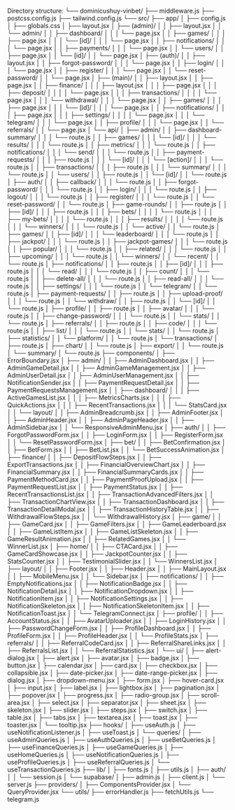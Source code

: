 Directory structure:
└── dominicushuy-vinbet/
    ├── middleware.js
    ├── postcss.config.js
    ├── tailwind.config.js
    └── src/
        ├── app/
        │   ├── config.js
        │   ├── globals.css
        │   ├── layout.jsx
        │   ├── (admin)/
        │   │   ├── layout.jsx
        │   │   └── admin/
        │   │       ├── dashboard/
        │   │       │   └── page.jsx
        │   │       ├── games/
        │   │       │   ├── page.jsx
        │   │       │   └── [id]/
        │   │       │       └── page.jsx
        │   │       ├── notifications/
        │   │       │   └── page.jsx
        │   │       ├── payments/
        │   │       │   └── page.jsx
        │   │       └── users/
        │   │           ├── page.jsx
        │   │           └── [id]/
        │   │               └── page.jsx
        │   ├── (auth)/
        │   │   ├── layout.jsx
        │   │   ├── forgot-password/
        │   │   │   └── page.jsx
        │   │   ├── login/
        │   │   │   └── page.jsx
        │   │   ├── register/
        │   │   │   └── page.jsx
        │   │   └── reset-password/
        │   │       └── page.jsx
        │   ├── (main)/
        │   │   ├── layout.jsx
        │   │   ├── page.jsx
        │   │   ├── finance/
        │   │   │   ├── layout.jsx
        │   │   │   ├── page.jsx
        │   │   │   ├── deposit/
        │   │   │   │   └── page.jsx
        │   │   │   ├── transactions/
        │   │   │   │   └── page.jsx
        │   │   │   └── withdrawal/
        │   │   │       └── page.jsx
        │   │   ├── games/
        │   │   │   ├── page.jsx
        │   │   │   └── [id]/
        │   │   │       └── page.jsx
        │   │   ├── notifications/
        │   │   │   ├── page.jsx
        │   │   │   ├── settings/
        │   │   │   │   └── page.jsx
        │   │   │   └── telegram/
        │   │   │       └── page.jsx
        │   │   ├── profile/
        │   │   │   └── page.jsx
        │   │   └── referrals/
        │   │       └── page.jsx
        │   └── api/
        │       ├── admin/
        │       │   ├── dashboard-summary/
        │       │   │   └── route.js
        │       │   ├── games/
        │       │   │   └── [id]/
        │       │   │       └── results/
        │       │   │           └── route.js
        │       │   ├── metrics/
        │       │   │   └── route.js
        │       │   ├── notifications/
        │       │   │   └── send/
        │       │   │       └── route.js
        │       │   ├── payment-requests/
        │       │   │   ├── route.js
        │       │   │   └── [id]/
        │       │   │       └── [action]/
        │       │   │           └── route.js
        │       │   ├── transactions/
        │       │   │   ├── route.js
        │       │   │   └── summary/
        │       │   │       └── route.js
        │       │   └── users/
        │       │       ├── route.js
        │       │       └── [id]/
        │       │           └── route.js
        │       ├── auth/
        │       │   ├── callback/
        │       │   │   └── route.js
        │       │   ├── forgot-password/
        │       │   │   └── route.js
        │       │   ├── login/
        │       │   │   └── route.js
        │       │   ├── logout/
        │       │   │   └── route.js
        │       │   ├── register/
        │       │   │   └── route.js
        │       │   └── reset-password/
        │       │       └── route.js
        │       ├── game-rounds/
        │       │   ├── route.js
        │       │   ├── [id]/
        │       │   │   ├── route.js
        │       │   │   ├── bets/
        │       │   │   │   └── route.js
        │       │   │   ├── my-bets/
        │       │   │   │   └── route.js
        │       │   │   ├── results/
        │       │   │   │   └── route.js
        │       │   │   └── winners/
        │       │   │       └── route.js
        │       │   └── active/
        │       │       └── route.js
        │       ├── games/
        │       │   ├── [id]/
        │       │   │   └── leaderboard/
        │       │   │       └── route.js
        │       │   ├── jackpot/
        │       │   │   └── route.js
        │       │   ├── jackpot-games/
        │       │   │   └── route.js
        │       │   ├── popular/
        │       │   │   └── route.js
        │       │   ├── related/
        │       │   │   └── route.js
        │       │   ├── upcoming/
        │       │   │   └── route.js
        │       │   └── winners/
        │       │       └── recent/
        │       │           └── route.js
        │       ├── notifications/
        │       │   ├── route.js
        │       │   ├── [id]/
        │       │   │   ├── route.js
        │       │   │   └── read/
        │       │   │       └── route.js
        │       │   ├── count/
        │       │   │   └── route.js
        │       │   ├── delete-all/
        │       │   │   └── route.js
        │       │   ├── read-all/
        │       │   │   └── route.js
        │       │   ├── settings/
        │       │   │   └── route.js
        │       │   └── telegram/
        │       │       └── route.js
        │       ├── payment-requests/
        │       │   ├── route.js
        │       │   ├── upload-proof/
        │       │   │   └── route.js
        │       │   └── withdraw/
        │       │       ├── route.js
        │       │       └── [id]/
        │       │           └── route.js
        │       ├── profile/
        │       │   ├── route.js
        │       │   ├── avatar/
        │       │   │   └── route.js
        │       │   ├── change-password/
        │       │   │   └── route.js
        │       │   └── stats/
        │       │       └── route.js
        │       ├── referrals/
        │       │   ├── route.js
        │       │   ├── code/
        │       │   │   └── route.js
        │       │   ├── list/
        │       │   │   └── route.js
        │       │   └── stats/
        │       │       └── route.js
        │       ├── statistics/
        │       │   └── platform/
        │       │       └── route.js
        │       └── transactions/
        │           ├── route.js
        │           ├── chart/
        │           │   └── route.js
        │           ├── export/
        │           │   └── route.js
        │           └── summary/
        │               └── route.js
        ├── components/
        │   ├── ErrorBoundary.jsx
        │   ├── admin/
        │   │   ├── AdminDashboard.jsx
        │   │   ├── AdminGameDetail.jsx
        │   │   ├── AdminGameManagement.jsx
        │   │   ├── AdminUserDetail.jsx
        │   │   ├── AdminUserManagement.jsx
        │   │   ├── NotificationSender.jsx
        │   │   ├── PaymentRequestDetail.jsx
        │   │   ├── PaymentRequestsManagement.jsx
        │   │   ├── dashboard/
        │   │   │   ├── ActiveGamesList.jsx
        │   │   │   ├── MetricsCharts.jsx
        │   │   │   ├── QuickActions.jsx
        │   │   │   ├── RecentTransactions.jsx
        │   │   │   └── StatsCard.jsx
        │   │   └── layout/
        │   │       ├── AdminBreadcrumb.jsx
        │   │       ├── AdminFooter.jsx
        │   │       ├── AdminHeader.jsx
        │   │       ├── AdminPageHeader.jsx
        │   │       ├── AdminSidebar.jsx
        │   │       └── ResponsiveAdminMenu.jsx
        │   ├── auth/
        │   │   ├── ForgotPasswordForm.jsx
        │   │   ├── LoginForm.jsx
        │   │   ├── RegisterForm.jsx
        │   │   └── ResetPasswordForm.jsx
        │   ├── bet/
        │   │   ├── BetConfirmation.jsx
        │   │   ├── BetForm.jsx
        │   │   ├── BetList.jsx
        │   │   └── BetSuccessAnimation.jsx
        │   ├── finance/
        │   │   ├── DepositFlowSteps.jsx
        │   │   ├── ExportTransactions.jsx
        │   │   ├── FinancialOverviewChart.jsx
        │   │   ├── FinancialSummary.jsx
        │   │   ├── FinancialSummaryCards.jsx
        │   │   ├── PaymentMethodCard.jsx
        │   │   ├── PaymentProofUpload.jsx
        │   │   ├── PaymentRequestList.jsx
        │   │   ├── PaymentStatus.jsx
        │   │   ├── RecentTransactionsList.jsx
        │   │   ├── TransactionAdvancedFilters.jsx
        │   │   ├── TransactionChartView.jsx
        │   │   ├── TransactionDashboard.jsx
        │   │   ├── TransactionDetailModal.jsx
        │   │   ├── TransactionHistoryTable.jsx
        │   │   ├── WithdrawalFlowSteps.jsx
        │   │   └── WithdrawalHistory.jsx
        │   ├── game/
        │   │   ├── GameCard.jsx
        │   │   ├── GameFilters.jsx
        │   │   ├── GameLeaderboard.jsx
        │   │   ├── GameListItem.jsx
        │   │   ├── GameListSkeleton.jsx
        │   │   ├── GameResultAnimation.jsx
        │   │   ├── RelatedGames.jsx
        │   │   └── WinnerList.jsx
        │   ├── home/
        │   │   ├── CTACard.jsx
        │   │   ├── GameCardShowcase.jsx
        │   │   ├── JackpotCounter.jsx
        │   │   ├── StatsCounter.jsx
        │   │   ├── TestimonialSlider.jsx
        │   │   └── WinnersList.jsx
        │   ├── layout/
        │   │   ├── Footer.jsx
        │   │   ├── Header.jsx
        │   │   ├── MainLayout.jsx
        │   │   ├── MobileMenu.jsx
        │   │   └── Sidebar.jsx
        │   ├── notifications/
        │   │   ├── EmptyNotifications.jsx
        │   │   ├── NotificationBadge.jsx
        │   │   ├── NotificationDetail.jsx
        │   │   ├── NotificationDropdown.jsx
        │   │   ├── NotificationItem.jsx
        │   │   ├── NotificationSettings.jsx
        │   │   ├── NotificationSkeleton.jsx
        │   │   ├── NotificationSkeletonItem.jsx
        │   │   ├── NotificationToast.jsx
        │   │   └── TelegramConnect.jsx
        │   ├── profile/
        │   │   ├── AccountStatus.jsx
        │   │   ├── AvatarUploader.jsx
        │   │   ├── LoginHistory.jsx
        │   │   ├── PasswordChangeForm.jsx
        │   │   ├── ProfileDashboard.jsx
        │   │   ├── ProfileForm.jsx
        │   │   ├── ProfileHeader.jsx
        │   │   └── ProfileStats.jsx
        │   ├── referrals/
        │   │   ├── ReferralCodeCard.jsx
        │   │   ├── ReferralShareLinks.jsx
        │   │   ├── ReferralsList.jsx
        │   │   └── ReferralStatistics.jsx
        │   └── ui/
        │       ├── alert-dialog.jsx
        │       ├── alert.jsx
        │       ├── avatar.jsx
        │       ├── badge.jsx
        │       ├── button.jsx
        │       ├── calendar.jsx
        │       ├── card.jsx
        │       ├── checkbox.jsx
        │       ├── collapsible.jsx
        │       ├── date-picker.jsx
        │       ├── date-range-picker.jsx
        │       ├── dialog.jsx
        │       ├── dropdown-menu.jsx
        │       ├── form.jsx
        │       ├── hover-card.jsx
        │       ├── input.jsx
        │       ├── label.jsx
        │       ├── lightbox.jsx
        │       ├── pagination.jsx
        │       ├── popover.jsx
        │       ├── progress.jsx
        │       ├── radio-group.jsx
        │       ├── scroll-area.jsx
        │       ├── select.jsx
        │       ├── separator.jsx
        │       ├── sheet.jsx
        │       ├── skeleton.jsx
        │       ├── slider.jsx
        │       ├── steps.jsx
        │       ├── switch.jsx
        │       ├── table.jsx
        │       ├── tabs.jsx
        │       ├── textarea.jsx
        │       ├── toast.jsx
        │       ├── toaster.jsx
        │       └── tooltip.jsx
        ├── hooks/
        │   ├── useAuth.js
        │   ├── useNotificationListener.js
        │   ├── useToast.js
        │   └── queries/
        │       ├── useAdminQueries.js
        │       ├── useAuthQueries.js
        │       ├── useBetQueries.js
        │       ├── useFinanceQueries.js
        │       ├── useGameQueries.js
        │       ├── useHomeQueries.js
        │       ├── useNotificationQueries.js
        │       ├── useProfileQueries.js
        │       ├── useReferralQueries.js
        │       └── useTransactionQueries.js
        ├── lib/
        │   ├── fonts.js
        │   ├── utils.js
        │   ├── auth/
        │   │   └── session.js
        │   └── supabase/
        │       ├── admin.js
        │       ├── client.js
        │       └── server.js
        ├── providers/
        │   ├── ComponentsProvider.jsx
        │   └── QueryProvider.jsx
        └── utils/
            ├── errorHandler.js
            ├── fetchUtils.js
            └── telegram.js
